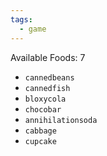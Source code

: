 ```yaml
---
tags:
  - game
---
```

Available Foods: 7

- `cannedbeans`
- `cannedfish`
- `bloxycola`
- `chocobar`
- `annihilationsoda`
- `cabbage`
- `cupcake`